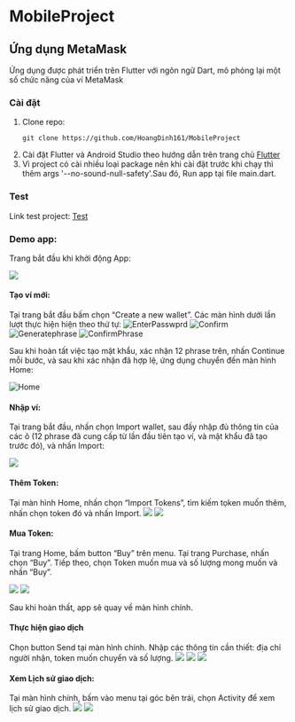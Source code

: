 # MobileProject
## Ứng dụng MetaMask
Ứng dụng được phát triển trên Flutter với ngôn ngữ Dart, mô phỏng lại một số chức năng của ví MetaMask

### Cài đặt
1. Clone repo:
    ```
    git clone https://github.com/HoangDinh161/MobileProject
    ```
2. Cài đặt Flutter và Android Studio theo hướng dẫn trên trang chủ [Flutter](https://docs.flutter.dev/get-started/install)
3. Vì project có cài nhiều loại package nên khi cài đặt trước khi chạy thì thêm  args '--no-sound-null-safety'.Sau đó, Run app tại file main.dart.

### Test
Link test project: [Test](https://github.com/HoangDinh161/MobileProject/tree/main/metamask_project/test)

### Demo app:
Trang bắt đầu khi khởi động App:

![](https://github.com/HoangDinh161/MobileProject/blob/2ecb9407677ce2d1514a994a06b46df50024d3d7/metamask_project/assets/demopic/Screenshot%20(337).png)
#### Tạo ví mới:
Tại trang bắt đầu bấm chọn “Create a new wallet”. Các màn hình dưới lần lượt thực hiện hiện theo thứ tự:
![EnterPasswprd](https://github.com/HoangDinh161/MobileProject/blob/2ecb9407677ce2d1514a994a06b46df50024d3d7/metamask_project/assets/demopic/Screenshot%20(338).png)
![Confirm](https://github.com/HoangDinh161/MobileProject/blob/2ecb9407677ce2d1514a994a06b46df50024d3d7/metamask_project/assets/demopic/Screenshot%20(345).png)
![Generatephrase](https://github.com/HoangDinh161/MobileProject/blob/2ecb9407677ce2d1514a994a06b46df50024d3d7/metamask_project/assets/demopic/Screenshot%20(339).png)
![ConfirmPhrase](https://github.com/HoangDinh161/MobileProject/blob/2ecb9407677ce2d1514a994a06b46df50024d3d7/metamask_project/assets/demopic/Screenshot%20(340).png)

Sau khi hoàn tất việc tạo mật khẩu, xác nhận 12 phrase trên, nhấn Continue mỗi bước, và sau khi xác nhận đã hợp lệ, ứng dụng chuyển đến màn hình Home:


![Home](https://github.com/HoangDinh161/MobileProject/blob/2ecb9407677ce2d1514a994a06b46df50024d3d7/metamask_project/assets/demopic/Screenshot%20(341).png)
#### Nhập ví:
Tại trang bắt đầu, nhấn chọn Import wallet, sau đấy nhập đủ thông tin của các ô (12 phrase đã cung cấp từ lần đầu tiên tạo ví, và mật khẩu đã tạo trước đó), và nhấn Import:

![](https://github.com/HoangDinh161/MobileProject/blob/2ecb9407677ce2d1514a994a06b46df50024d3d7/metamask_project/assets/demopic/Screenshot%20(346).png)
#### Thêm Token:
Tại màn hình Home, nhấn chọn “Import Tokens”, tìm kiếm tọken muốn thêm, nhấn chọn token đó và nhấn Import.
![](https://github.com/HoangDinh161/MobileProject/blob/2ecb9407677ce2d1514a994a06b46df50024d3d7/metamask_project/assets/demopic/Screenshot%20(342).png)
![](https://github.com/HoangDinh161/MobileProject/blob/2ecb9407677ce2d1514a994a06b46df50024d3d7/metamask_project/assets/demopic/Screenshot%20(343).png)
#### Mua Token:
Tại trang Home, bấm button “Buy” trên menu. Tại trang Purchase, nhấn chọn “Buy”. Tiếp theo, chọn Token muốn mua và số lượng mong muốn và nhấn “Buy”.

![](https://github.com/HoangDinh161/MobileProject/blob/2ecb9407677ce2d1514a994a06b46df50024d3d7/metamask_project/assets/demopic/Screenshot%20(331).png)
![](https://github.com/HoangDinh161/MobileProject/blob/2ecb9407677ce2d1514a994a06b46df50024d3d7/metamask_project/assets/demopic/Screenshot%20(332).png)

Sau khi hoàn thất, app sẽ quay về màn hình chính.
#### Thực hiện giao dịch
Chọn button Send tại màn hình chính. Nhập các thông tin cần thiết: địa chỉ người nhận, token muốn chuyển và số lượng.
![](https://github.com/HoangDinh161/MobileProject/blob/2ecb9407677ce2d1514a994a06b46df50024d3d7/metamask_project/assets/demopic/Screenshot%20(334).png)
![](https://github.com/HoangDinh161/MobileProject/blob/2ecb9407677ce2d1514a994a06b46df50024d3d7/metamask_project/assets/demopic/Screenshot%20(335).png)
![](https://github.com/HoangDinh161/MobileProject/blob/2ecb9407677ce2d1514a994a06b46df50024d3d7/metamask_project/assets/demopic/Screenshot%20(336).png)
#### Xem Lịch sử giao dịch:
Tại màn hình chính, bấm vào menu tại góc bên trái, chọn Activity để xem lịch sử giao dịch.
![](https://github.com/HoangDinh161/MobileProject/blob/2ecb9407677ce2d1514a994a06b46df50024d3d7/metamask_project/assets/demopic/Screenshot%20(347).png)
![](https://github.com/HoangDinh161/MobileProject/blob/2ecb9407677ce2d1514a994a06b46df50024d3d7/metamask_project/assets/demopic/transactionsimage.png)

